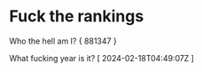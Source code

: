 # Fuck the rankings

Who the hell am I?
{ 881347 }

What fucking year is it?
[ 2024-02-18T04:49:07Z ]
